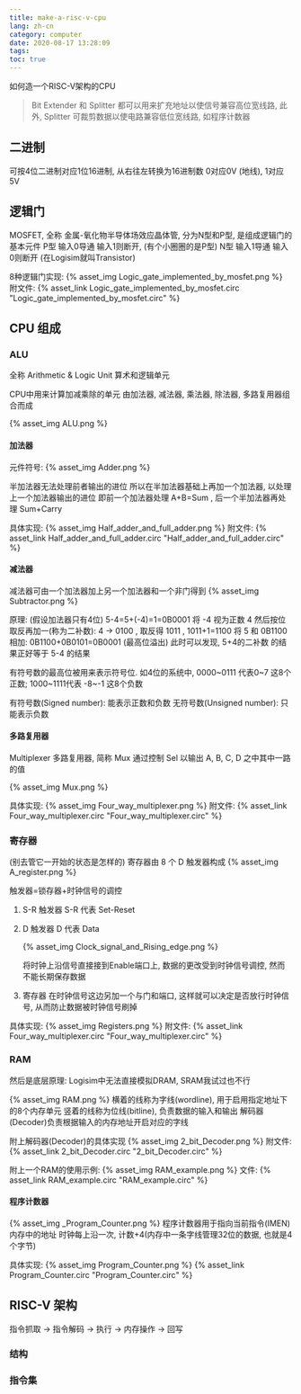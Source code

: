 ```yaml
---
title: make-a-risc-v-cpu
lang: zh-cn
category: computer
date: 2020-08-17 13:28:09
tags:
toc: true
---
```


如何造一个RISC-V架构的CPU

<!-- more -->

> Bit Extender 和 Splitter 都可以用来扩充地址以使信号兼容高位宽线路, 
> 此外, Splitter 可裁剪数据以使电路兼容低位宽线路, 如程序计数器

## 二进制

可按4位二进制对应1位16进制, 从右往左转换为16进制数
0对应0V (地线), 1对应5V

## 逻辑门

MOSFET, 全称 金属-氧化物半导体场效应晶体管, 分为N型和P型, 是组成逻辑门的基本元件
P型 输入0导通 输入1则断开, (有个小圈圈的是P型)
N型 输入1导通 输入0则断开
(在Logisim就叫Transistor)

8种逻辑门实现:
{% asset_img Logic_gate_implemented_by_mosfet.png %}
附文件: {% asset_link Logic_gate_implemented_by_mosfet.circ "Logic_gate_implemented_by_mosfet.circ" %}

## CPU 组成

### ALU

全称 Arithmetic & Logic Unit 算术和逻辑单元

CPU中用来计算加减乘除的单元
由加法器, 减法器, 乘法器, 除法器, 多路复用器组合而成

{% asset_img ALU.png %}

#### 加法器

元件符号: {% asset_img Adder.png %}

半加法器无法处理前者输出的进位
所以在半加法器基础上再加一个加法器, 以处理上一个加法器输出的进位
即前一个加法器处理 A+B=Sum , 后一个半加法器再处理 Sum+Carry

具体实现:
{% asset_img Half_adder_and_full_adder.png %}
附文件: {% asset_link Half_adder_and_full_adder.circ "Half_adder_and_full_adder.circ" %}

#### 减法器

减法器可由一个加法器加上另一个加法器和一个非门得到
{% asset_img Subtractor.png %}

原理:
(假设加法器只有4位)
5-4=5+(-4)=1=0B0001
将 -4 视为正数 4 然后按位取反再加一(称为二补数): 4 -> 0100 , 取反得 1011 , 1011+1=1100
将 5 和 0B1100 相加: 0B1100+0B0101=0B0001 (最高位溢出)
此时可以发现, 5+4的二补数 的结果正好等于 5-4 的结果

有符号数的最高位被用来表示符号位.
如4位的系统中,
0000~0111 代表0~7 这8个正数;
1000~1111代表 -8~-1 这8个负数

有符号数(Signed number): 能表示正数和负数
无符号数(Unsigned number): 只能表示负数

#### 多路复用器

Multiplexer 多路复用器, 简称 Mux
通过控制 Sel 以输出 A, B, C, D 之中其中一路的值

{% asset_img Mux.png %}

具体实现:
{% asset_img Four_way_multiplexer.png %}
附文件: {% asset_link Four_way_multiplexer.circ "Four_way_multiplexer.circ" %}

### 寄存器

(别去管它一开始的状态是怎样的)
寄存器由 8 个 D 触发器构成
{% asset_img A_register.png %}

触发器=锁存器+时钟信号的调控

1. S-R 触发器
   S-R 代表 Set-Reset
2. D 触发器
   D 代表 Data

   {% asset_img Clock_signal_and_Rising_edge.png %}

   将时钟上沿信号直接接到Enable端口上, 数据的更改受到时钟信号调控,
   然而不能长期保存数据
3. 寄存器
   在时钟信号这边另加一个与门和端口, 这样就可以决定是否放行时钟信号,
   从而防止数据被时钟信号刷掉

具体实现:
{% asset_img Registers.png %}
附文件: {% asset_link Four_way_multiplexer.circ "Four_way_multiplexer.circ" %}

### RAM

然后是底层原理:
Logisim中无法直接模拟DRAM, SRAM我试过也不行

{% asset_img RAM.png %}
横着的线称为字线(wordline), 用于启用指定地址下的8个内存单元
竖着的线称为位线(bitline), 负责数据的输入和输出
解码器(Decoder)负责根据输入的内存地址开启对应的字线

附上解码器(Decoder)的具体实现
{% asset_img 2_bit_Decoder.png %}
附文件: {% asset_link 2_bit_Decoder.circ "2_bit_Decoder.circ" %}

附上一个RAM的使用示例:
{% asset_img RAM_example.png %}
文件: {% asset_link RAM_example.circ "RAM_example.circ" %}

#### 程序计数器

{% asset_img _Program_Counter.png %}
程序计数器用于指向当前指令(IMEN)内存中的地址
时钟每上沿一次, 计数+4(内存中一条字线管理32位的数据, 也就是4个字节)

具体实现:
{% asset_img Program_Counter.png %}
{% asset_link Program_Counter.circ "Program_Counter.circ" %}

## RISC-V 架构

指令抓取 -> 指令解码 -> 执行 -> 内存操作 -> 回写

### 结构

### 指令集
